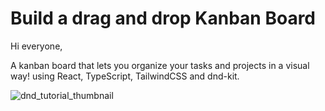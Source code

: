 # Build a drag and drop Kanban Board

Hi everyone,

A kanban board that lets you organize your tasks and projects in a visual way! using React, TypeScript, TailwindCSS and dnd-kit.

![dnd_tutorial_thumbnail](https://github.com/Kliton/react-kanban-board-dnd-kit-tutorial-yt/assets/10452377/1321f859-105a-4fd2-a462-3745c89e410a)

